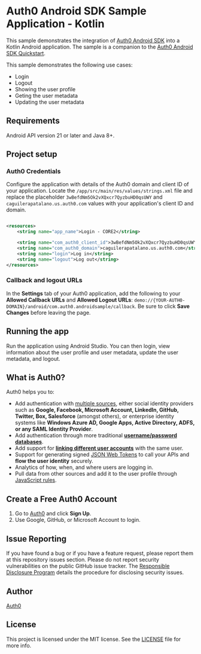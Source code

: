 # Auth0 Android SDK Sample Application - Kotlin

This sample demonstrates the integration of [Auth0 Android SDK](https://github.com/auth0/Auth0.Android) into a Kotlin Android application. The sample is a companion to the [Auth0 Android SDK Quickstart](https://auth0.com/docs/quickstart/native/android).

This sample demonstrates the following use cases:

- Login
- Logout
- Showing the user profile
- Geting the user metadata
- Updating the user metadata

## Requirements

Android API version 21 or later and Java 8+.

## Project setup

### Auth0 Credentials

Configure the application with details of the Auth0 domain and client ID of your application. Locate the `/app/src/main/res/values/strings.xml` file and replace the placeholder `3wBefdNm5Ok2vXQxcr7QyzbuHD0qsUWY` and `caguilerapatalano.us.auth0.com` values with your application's client ID and domain.

```xml

<resources>
    <string name="app_name">Login - CORE2</string>

    <string name="com_auth0_client_id">3wBefdNm5Ok2vXQxcr7QyzbuHD0qsUWY</string>
    <string name="com_auth0_domain">caguilerapatalano.us.auth0.com</string>
    <string name="login">Log in</string>
    <string name="logout">Log out</string>
</resources>

```

### Callback and logout URLs

In the **Settings** tab of your Auth0 application, add the following to your **Allowed Callback URLs** and **Allowed Logout URLs**: `demo://{YOUR-AUTH0-DOMAIN}/android/com.auth0.androidsample/callback`. Be sure to click **Save Changes** before leaving the page.

## Running the app

Run the application using Android Studio. You can then login, view information about the user profile and user metadata, update the user metadata, and logout. 

## What is Auth0?

Auth0 helps you to:

* Add authentication with [multiple sources](https://auth0.com/docs/identityproviders), either social identity providers such as **Google, Facebook, Microsoft Account, LinkedIn, GitHub, Twitter, Box, Salesforce** (amongst others), or enterprise identity systems like **Windows Azure AD, Google Apps, Active Directory, ADFS, or any SAML Identity Provider**.
* Add authentication through more traditional **[username/password databases](https://auth0.com/docs/connections/database/custom-db)**.
* Add support for **[linking different user accounts](https://auth0.com/docs/users/user-account-linking)** with the same user.
* Support for generating signed [JSON Web Tokens](https://auth0.com/docs/tokens/json-web-tokens) to call your APIs and **flow the user identity** securely.
* Analytics of how, when, and where users are logging in.
* Pull data from other sources and add it to the user profile through [JavaScript rules](https://auth0.com/docs/rules).

## Create a Free Auth0 Account

1. Go to [Auth0](https://auth0.com) and click **Sign Up**.
2. Use Google, GitHub, or Microsoft Account to login.

## Issue Reporting

If you have found a bug or if you have a feature request, please report them at this repository issues section. Please do not report security vulnerabilities on the public GitHub issue tracker. The [Responsible Disclosure Program](https://auth0.com/responsible-disclosure-policy) details the procedure for disclosing security issues.

## Author

[Auth0](https://auth0.com)

## License

This project is licensed under the MIT license. See the [LICENSE](../LICENSE) file for more info.